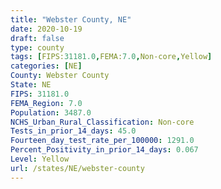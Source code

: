 ```yaml
---
title: "Webster County, NE"
date: 2020-10-19
draft: false
type: county
tags: [FIPS:31181.0,FEMA:7.0,Non-core,Yellow]
categories: [NE]
County: Webster County
State: NE
FIPS: 31181.0
FEMA_Region: 7.0
Population: 3487.0
NCHS_Urban_Rural_Classification: Non-core
Tests_in_prior_14_days: 45.0
Fourteen_day_test_rate_per_100000: 1291.0
Percent_Positivity_in_prior_14_days: 0.067
Level: Yellow
url: /states/NE/webster-county
---
```



